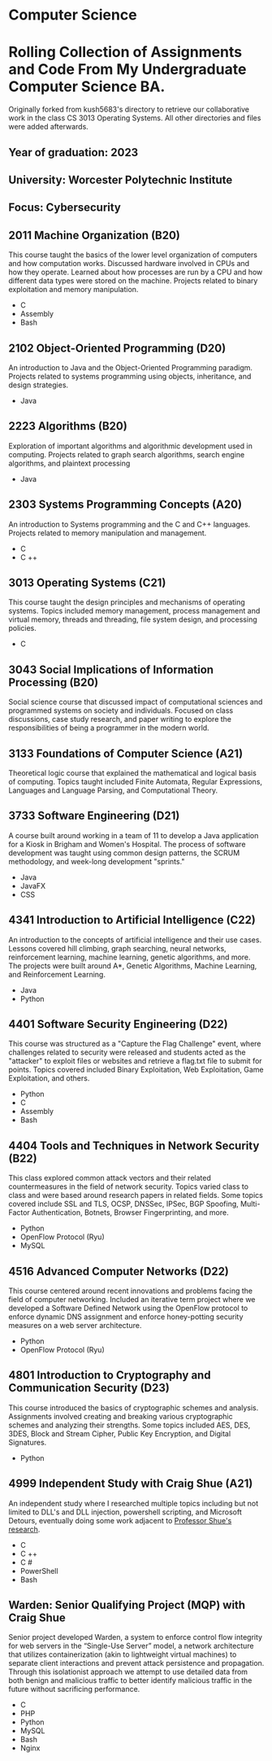 # Computer Science
# Rolling Collection of Assignments and Code From My Undergraduate Computer Science BA. 

Originally forked from kush5683's directory to retrieve our collaborative work in the class CS 3013 Operating Systems. All other directories and files were added afterwards.

## Year of graduation: 2023
## University: Worcester Polytechnic Institute
## Focus: Cybersecurity

## 2011 Machine Organization (B20)
This course taught the basics of the lower level organization of computers and how computation works. Discussed hardware involved in CPUs and how they operate. Learned about how processes are run by a CPU and how different data types were stored on the machine. Projects related to binary exploitation and memory manipulation.
* C
* Assembly
* Bash
## 2102 Object-Oriented Programming (D20)
An introduction to Java and the Object-Oriented Programming paradigm. Projects related to systems programming using objects, inheritance, and design strategies.
* Java
## 2223 Algorithms (B20)
Exploration of important algorithms and algorithmic development used in computing. Projects related to graph search algorithms, search engine algorithms, and plaintext processing
* Java
## 2303 Systems Programming Concepts (A20)
An introduction to Systems programming and the C and C++ languages. Projects related to memory manipulation and management.
* C
* C ++
## 3013 Operating Systems (C21)
This course taught the design principles and mechanisms of operating systems. Topics included memory management, process management and virtual memory, threads and threading, file system design, and processing policies.
* C
## 3043 Social Implications of Information Processing (B20)
Social science course that discussed impact of computational sciences and programmed systems on society and individuals. Focused on class discussions, case study research, and paper writing to explore the responsibilities of being a programmer in the modern world.
## 3133 Foundations of Computer Science (A21)
Theoretical logic course that explained the mathematical and logical basis of computing. Topics taught included Finite Automata, Regular Expressions, Languages and Language Parsing, and Computational Theory.
## 3733 Software Engineering (D21)
A course built around working in a team of 11 to develop a Java application for a Kiosk in Brigham and Women's Hospital. The process of software development was taught using common design patterns, the SCRUM methodology, and week-long development "sprints."
* Java
* JavaFX
* CSS
## 4341 Introduction to Artificial Intelligence (C22)
An introduction to the concepts of artificial intelligence and their use cases. Lessons covered hill climbing, graph searching, neural networks, reinforcement learning, machine learning, genetic algorithms, and more. The projects were built around A*, Genetic Algorithms, Machine Learning, and Reinforcement Learning.
* Java
* Python
## 4401 Software Security Engineering (D22)
This course was structured as a "Capture the Flag Challenge" event, where challenges related to security were released and students acted as the "attacker" to exploit files or websites and retrieve a flag.txt file to submit for points. Topics covered included Binary Exploitation, Web Exploitation, Game Exploitation, and others.
* Python
* C
* Assembly
* Bash
## 4404 Tools and Techniques in Network Security (B22)
This class explored common attack vectors and their related countermeasures in the field of network security. Topics varied class to class and were based around research papers in related fields. Some topics covered include SSL and TLS, OCSP, DNSSec, IPSec, BGP Spoofing, Multi-Factor Authentication, Botnets, Browser Fingerprinting, and more.
* Python
* OpenFlow Protocol (Ryu)
* MySQL
## 4516 Advanced Computer Networks (D22)
This course centered around recent innovations and problems facing the field of computer networking. Included an iterative term project where we developed a Software Defined Network using the OpenFlow protocol to enforce dynamic DNS assignment and enforce honey-potting security measures on a web server architecture.
* Python
* OpenFlow Protocol (Ryu)
## 4801 Introduction to Cryptography and Communication Security (D23)
This course introduced the basics of cryptographic schemes and analysis. Assignments involved creating and breaking various cryptographic schemes and analyzing their strengths. Some topics included AES, DES, 3DES, Block and Stream Cipher, Public Key Encryption, and Digital Signatures.
* Python
## 4999 Independent Study with Craig Shue (A21)
An independent study where I researched multiple topics including but not limited to DLL's and DLL injection, powershell scripting, and Microsoft Detours, eventually doing some work adjacent to [Professor Shue's research](https://web.cs.wpi.edu/~cshue/projects/).
* C
* C ++
* C #
* PowerShell
* Bash
## Warden: Senior Qualifying Project (MQP) with Craig Shue
Senior project developed Warden, a system to enforce control flow integrity for web servers in the “Single-Use Server” model, a network architecture that utilizes containerization (akin to lightweight virtual machines) to separate client interactions and prevent attack persistence and propagation. Through this isolationist approach we attempt to use detailed data from both benign and malicious traffic to better identify malicious traffic in the future without sacrificing performance.
* C
* PHP
* Python
* MySQL
* Bash
* Nginx
